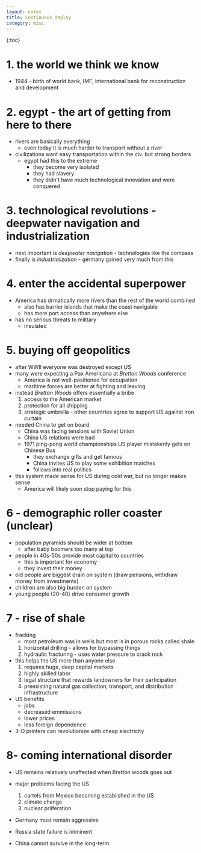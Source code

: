 ```yaml
---
layout: notes
title: Continuous Deploy
category: misc
---
```


{:toc}

# 1. the world we think we know

- 1944 - birth of world bank, IMF, international bank for reconstruction and development

# 2. egypt - the art of getting from here to there

- rivers are basically everything
  - even today it is much harder to transport without a river
- civilizations want easy transportation within the civ. but strong borders
  - egypt had this to the extreme
    - they become very isolated
    - they had slavery
    - they didn't have much technological innovation and were conquered

# 3. technological revolutions - deepwater navigation and industrialization

- next important is _deepwater navigation_ - technologies like the compass
- finally is _industrialization_ - germany gained very much from this

# 4. enter the accidental superpower

- America has drmatically more rivers than the rest of the world combined
  - also has barrier islands that make the coast navigable
  - has more port access than anywhere else
- has no serious threats to military
  - insulated

# 5. buying off geopolitics

- after WWII everyone was destroyed except US
- many were expecting a Pax Americana at _Bretton Woods_ conference
  - America is not well-positioned for occupation
  - maritime forces are better at fighting and leaving
- instead _Bretton Woods_ offers essentially a bribe
  1.  access to the American market
  2.  protection for all shipping
  3.  strategic umbrella - other countries agree to support US against iron curtain
- needed China to get on board
  - China was facing tensions with Soviet Union
  - China US relations were bad
  - 1971 ping-pong world championships US player mistakenly gets on Chinese Bus
    - they exchange gifts and get famous
    - China invites US to play some exhibition matches
    - follows into real politics
- this system made sense for US during cold war, but no longer makes sense
  - America will likely soon stop paying for this

# 6 - demographic roller coaster (unclear)

- population pyramids should be wider at bottom
  - after baby boomers too many at top
- people in 40s-50s provide most capital to countries
  - this is important for economy
  - they invest their money
- old people are biggest drain on system (draw pensions, withdraw money from investments)
- children are also big burden on system
- young people (20-40) drive consumer growth

# 7 - rise of shale

- fracking
  - most petroleum was in wells but most is in porous rocks called shale
  1.  horizontal drilling - allows for bypassing things
  2.  hydraulic fracturing - uses water pressure to crack rock
- this helps the US more than anyone else
  1.  requires huge, deep capital markets
  2.  highly skilled labor
  3.  legal structure that rewards landowners for their participation
  4.  preexisting natural gas collection, transport, and distribution infrastructure
- US benefits
  - jobs
  - decreased emmissions
  - lower prices
  - less foreign dependence
- 3-D printers can revolutionize with cheap electricity

# 8- coming international disorder

- US remains relatively unaffected when Bretton woods goes out

- major problems facing the US

  1.  cartels from Mexico becoming established in the US
  2.  climate change
  3.  nuclear prliferation

- Germany must remain aggressive
- Russia state failure is imminent
- China cannot survive in the long-term
